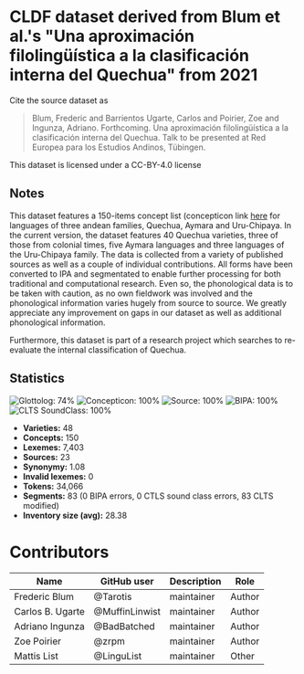 # CLDF dataset derived from Blum et al.'s "Una aproximación filolingüística a la clasificación interna del Quechua" from 2021

Cite the source dataset as

> Blum, Frederic and Barrientos Ugarte, Carlos and Poirier, Zoe and Ingunza, Adriano. Forthcoming. Una aproximación filolingüística a la clasificación interna del Quechua. Talk to be presented at Red Europea para los Estudios Andinos, Tübingen.

This dataset is licensed under a CC-BY-4.0 license

## Notes

This dataset features a 150-items concept list (concepticon link [here](https://concepticon.clld.org/contributions/Heggarty-2005-150) for languages of three andean families, Quechua, Aymara and Uru-Chipaya. In the current version, the dataset features 40 Quechua varieties, three of those from colonial times, five Aymara languages and three languages of the Uru-Chipaya family. The data is collected from a variety of published sources as well as a couple of individual contributions. All forms have been converted to IPA and segmentated to enable further processing for both traditional and computational research. Even so, the phonological data is to be taken with caution, as no own fieldwork was involved and the phonological information varies hugely from source to source. We greatly appreciate any improvement on gaps in our dataset as well as additional phonological information.

Furthermore, this dataset is part of a research project which searches to re-evaluate the internal classification of Quechua.




## Statistics


![Glottolog: 74%](https://img.shields.io/badge/Glottolog-74%25-yellow.svg "Glottolog: 74%")
![Concepticon: 100%](https://img.shields.io/badge/Concepticon-100%25-brightgreen.svg "Concepticon: 100%")
![Source: 100%](https://img.shields.io/badge/Source-100%25-brightgreen.svg "Source: 100%")
![BIPA: 100%](https://img.shields.io/badge/BIPA-100%25-brightgreen.svg "BIPA: 100%")
![CLTS SoundClass: 100%](https://img.shields.io/badge/CLTS%20SoundClass-100%25-brightgreen.svg "CLTS SoundClass: 100%")

- **Varieties:** 48
- **Concepts:** 150
- **Lexemes:** 7,403
- **Sources:** 23
- **Synonymy:** 1.08
- **Invalid lexemes:** 0
- **Tokens:** 34,066
- **Segments:** 83 (0 BIPA errors, 0 CTLS sound class errors, 83 CLTS modified)
- **Inventory size (avg):** 28.38

# Contributors

Name | GitHub user | Description | Role
--- | --- | --- | ---
Frederic Blum | @Tarotis | maintainer | Author
Carlos B. Ugarte | @MuffinLinwist | maintainer | Author
Adriano Ingunza | @BadBatched | maintainer | Author 
Zoe Poirier | @zrpm | maintainer | Author
Mattis List | @LinguList | maintainer | Other


